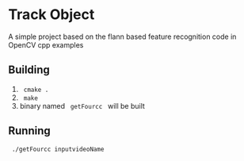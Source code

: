 Track Object
=============

A simple project based on the flann based feature recognition code in OpenCV cpp examples

## Building
1. <code> cmake . </code>
2. <code> make </code>
3. binary named <code> getFourcc </code> will be built

## Running
<code> ./getFourcc inputvideoName</code>
